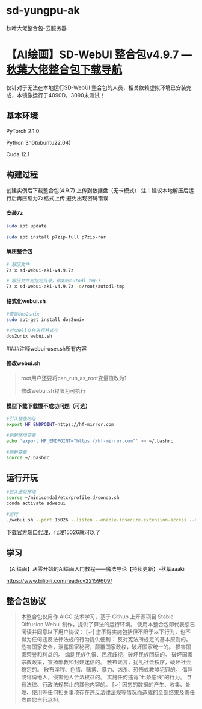 # sd-yungpu-ak
秋叶大佬整合包-云服务器

# 【AI绘画】SD-WebUI 整合包v4.9.7 —[秋葉大佬整合包下载导航](https://space.bilibili.com/12566101)

仅针对于无法在本地运行SD-WebUI 整合包的人员，相关依赖虚拟环境已安装完成，本镜像运行于4090D，3090未测试！

## 基本环境

PyTorch  2.1.0

Python  3.10(ubuntu22.04)

Cuda  12.1

## 构建过程

创建实例后下载整合包(4.9.7) 上传到数据盘（无卡模式）
注：建议本地解压后运行后再压缩为7z格式上传  避免出现密码错误

#### 安装7z

```sh
sudo apt update

sudo apt install p7zip-full p7zip-rar
```

#### 解压整合包

```sh
# 解压文件
7z x sd-webui-aki-v4.9.7z 

# 解压文件到指定目录，例如到autodl-tmp下
7z x sd-webui-aki-v4.9.7z -o/root/autodl-tmp
```

#### 格式化webui.sh

```sh
#安装dos2unix
sudo apt-get install dos2unix

#对shell文件进行格式化
dos2unix webui.sh
```

####注释webui-user.sh所有内容

#### 修改webui.sh

> root用户还要将can_run_as_root变量值改为1
> 
> 修改webui.sh权限为可执行

#### 模型下载下载慢不成功问题（可选）

```sh
#引入镜像地址
export HF_ENDPOINT=https://hf-mirror.com

#刷新环境变量
echo 'export HF_ENDPOINT="https://hf-mirror.com"' >> ~/.bashrc

#刷新变量
source ~/.bashrc
```

## 运行开玩

```sh
#进入虚拟环境
source ~/miniconda3/etc/profile.d/conda.sh
conda activate sdwebui

#运行
./webui.sh --port 15026 --listen --enable-insecure-extension-access --xformers
```

下载[官方端口代理](https://www.autodl.com/docs/ssh_proxy/)，代理15026就可以了

## 学习

【AI绘画】从零开始的AI绘画入门教程——魔法导论【持续更新】-秋葉aaaki

https://www.bilibili.com/read/cv22159609/

## 整合包协议

> 本整合包仅用作 AIGC 技术学习，基于 Github 上开源项目 Stable Diffusion Webui 制作，提供了算法的运行环境。
> 使用本整合包即代表您已阅读并同意以下用户协议：
> [✓] 您不得实施包括但不限于以下行为，也不得为任何违反法律法规的行为提供便利：
> 反对宪法所规定的基本原则的。
> 危害国家安全，泄露国家秘密，颠覆国家政权，破坏国家统一的。
> 损害国家荣誉和利益的。
> 煽动民族仇恨、民族歧视，破坏民族团结的。
> 破坏国家宗教政策，宣扬邪教和封建迷信的。
> 散布谣言，扰乱社会秩序，破坏社会稳定的。
> 散布淫秽、色情、赌博、暴力、凶杀、恐怖或教唆犯罪的。
> 侮辱或诽谤他人，侵害他人合法权益的。
> 实施任何违背“七条底线”的行为。
> 含有法律、行政法规禁止的其他内容的。
> [✓] 因您的数据的产生、收集、处理、使用等任何相关事项存在违反法律法规等情况而造成的全部结果及责任均由您自行承担。




